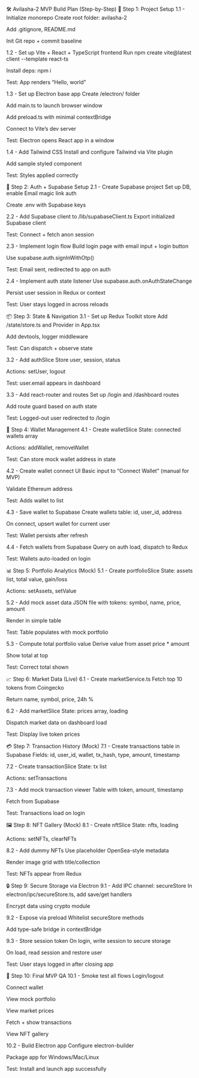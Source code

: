 🛠️ Avilasha-2 MVP Build Plan (Step-by-Step)
🔧 Step 1: Project Setup
1.1 - Initialize monorepo
Create root folder: avilasha-2

Add .gitignore, README.md

Init Git repo + commit baseline

1.2 - Set up Vite + React + TypeScript frontend
Run npm create vite@latest client --template react-ts

Install deps: npm i

Test: App renders “Hello, world”

1.3 - Set up Electron base app
Create /electron/ folder

Add main.ts to launch browser window

Add preload.ts with minimal contextBridge

Connect to Vite’s dev server

Test: Electron opens React app in a window

1.4 - Add Tailwind CSS
Install and configure Tailwind via Vite plugin

Add sample styled component

Test: Styles applied correctly

🔐 Step 2: Auth + Supabase Setup
2.1 - Create Supabase project
Set up DB, enable Email magic link auth

Create .env with Supabase keys

2.2 - Add Supabase client to /lib/supabaseClient.ts
Export initialized Supabase client

Test: Connect + fetch anon session

2.3 - Implement login flow
Build login page with email input + login button

Use supabase.auth.signInWithOtp()

Test: Email sent, redirected to app on auth

2.4 - Implement auth state listener
Use supabase.auth.onAuthStateChange

Persist user session in Redux or context

Test: User stays logged in across reloads

📦 Step 3: State & Navigation
3.1 - Set up Redux Toolkit store
Add /state/store.ts and Provider in App.tsx

Add devtools, logger middleware

Test: Can dispatch + observe state

3.2 - Add authSlice
Store user, session, status

Actions: setUser, logout

Test: user.email appears in dashboard

3.3 - Add react-router and routes
Set up /login and /dashboard routes

Add route guard based on auth state

Test: Logged-out user redirected to /login

💼 Step 4: Wallet Management
4.1 - Create walletSlice
State: connected wallets array

Actions: addWallet, removeWallet

Test: Can store mock wallet address in state

4.2 - Create wallet connect UI
Basic input to “Connect Wallet” (manual for MVP)

Validate Ethereum address

Test: Adds wallet to list

4.3 - Save wallet to Supabase
Create wallets table: id, user_id, address

On connect, upsert wallet for current user

Test: Wallet persists after refresh

4.4 - Fetch wallets from Supabase
Query on auth load, dispatch to Redux

Test: Wallets auto-loaded on login

📊 Step 5: Portfolio Analytics (Mock)
5.1 - Create portfolioSlice
State: assets list, total value, gain/loss

Actions: setAssets, setValue

5.2 - Add mock asset data
JSON file with tokens: symbol, name, price, amount

Render in simple table

Test: Table populates with mock portfolio

5.3 - Compute total portfolio value
Derive value from asset price * amount

Show total at top

Test: Correct total shown

📈 Step 6: Market Data (Live)
6.1 - Create marketService.ts
Fetch top 10 tokens from Coingecko

Return name, symbol, price, 24h %

6.2 - Add marketSlice
State: prices array, loading

Dispatch market data on dashboard load

Test: Display live token prices

💳 Step 7: Transaction History (Mock)
7.1 - Create transactions table in Supabase
Fields: id, user_id, wallet, tx_hash, type, amount, timestamp

7.2 - Create transactionSlice
State: tx list

Actions: setTransactions

7.3 - Add mock transaction viewer
Table with token, amount, timestamp

Fetch from Supabase

Test: Transactions load on login

🖼️ Step 8: NFT Gallery (Mock)
8.1 - Create nftSlice
State: nfts, loading

Actions: setNFTs, clearNFTs

8.2 - Add dummy NFTs
Use placeholder OpenSea-style metadata

Render image grid with title/collection

Test: NFTs appear from Redux

🔒 Step 9: Secure Storage via Electron
9.1 - Add IPC channel: secureStore
In electron/ipc/secureStore.ts, add save/get handlers

Encrypt data using crypto module

9.2 - Expose via preload
Whitelist secureStore methods

Add type-safe bridge in contextBridge

9.3 - Store session token
On login, write session to secure storage

On load, read session and restore user

Test: User stays logged in after closing app

🧪 Step 10: Final MVP QA
10.1 - Smoke test all flows
Login/logout

Connect wallet

View mock portfolio

View market prices

Fetch + show transactions

View NFT gallery

10.2 - Build Electron app
Configure electron-builder

Package app for Windows/Mac/Linux

Test: Install and launch app successfully